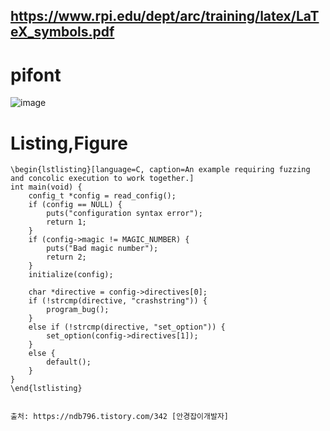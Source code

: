 ## https://www.rpi.edu/dept/arc/training/latex/LaTeX_symbols.pdf

# pifont
![image](https://user-images.githubusercontent.com/67637935/120926335-605fd300-c717-11eb-8306-322115f14e81.png)
# Listing,Figure

```
\begin{lstlisting}[language=C, caption=An example requiring fuzzing and concolic execution to work together.]
int main(void) {
    config_t *config = read_config();
    if (config == NULL) {
        puts("configuration syntax error");
        return 1;
    }
    if (config->magic != MAGIC_NUMBER) {
        puts("Bad magic number");
        return 2;
    }
    initialize(config);
    
    char *directive = config->directives[0];
    if (!strcmp(directive, "crashstring")) {
        program_bug();
    }
    else if (!strcmp(directive, "set_option")) {
        set_option(config->directives[1]);
    }
    else {
        default();
    }
}
\end{lstlisting}


출처: https://ndb796.tistory.com/342 [안경잡이개발자]
```
